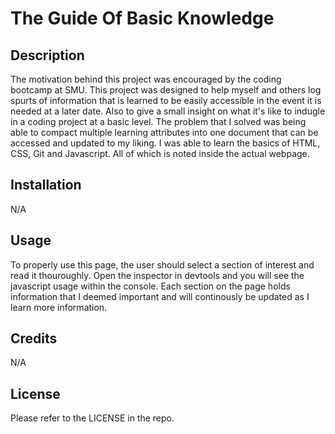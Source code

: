 # The Guide Of Basic Knowledge

## Description

The motivation behind this project was encouraged by the coding bootcamp at SMU. 
This project was designed to help myself and others log spurts of information that is learned to be easily accessible in the event it is needed at a later date. Also to give a small insight on what it's like to indugle in a coding project at a basic level.
The problem that I solved was being able to compact multiple learning attributes into one document that can be accessed and updated to my liking.
I was able to learn the basics of HTML, CSS, Git and Javascript. All of which is noted inside the actual webpage.


## Installation

N/A

## Usage

To properly use this page, the user should select a section of interest and read it thouroughly. Open the inspector in devtools and you will see the javascript usage within the console. Each section on the page holds information that I deemed important and will continously be updated as I learn more information. 

## Credits

N/A

## License

Please refer to the LICENSE in the repo.